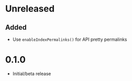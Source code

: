 # Unreleased

## Added

- Use `enableIndexPermalinks()` for API pretty permalinks

# 0.1.0

- Initial/beta release
